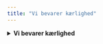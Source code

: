 ```yaml
---
title: "Vi bevarer kærlighed"
---
```

<details>
  <summary><strong>Vi bevarer kærlighed</strong></summary>
  <p><i>Melodi: Champs Elysées</i><br><br>
  Åhhh Boldklubben FREM<br>
  Åhhh Boldklubben FREM<br>
  Vi rykker op, vi rykker ned<br>
  Men vi bevarer kærlighed<br>
  Til vores klub fra København<br>
  Vi er BK FREM</p>
</details>
